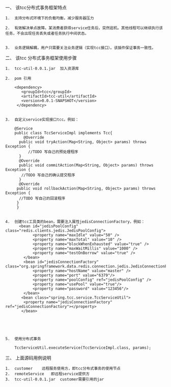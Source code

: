 
一、	该tcc分布式事务框架特点

	1.	支持分布式环境下的负载均衡，减少服务器压力

	2.	有效解决单点故障。某消费者获得service任务后，突然宕机。其他线程可以继续执行该任务，不会出现任务丢失或者任务执行中间状态。


	3.	业务逻辑解耦，用户只需要关注业务逻辑（实现tcc接口）。该插件保证事务一致性。


二、	该tcc 分布式事务框架使用步骤


	1.	tcc-util-0.0.1.jar	加入资源库

	2.	pom 引用

		<dependency>
		   <groupId>tcc</groupId>
		   <artifactId>tcc-util</artifactId>
		   <version>0.0.1-SNAPSHOT</version>
		 </dependency>

   
	3.	自定义service实现接口tcc。例如：

		@Service
		public class TccServiceImpl implements Tcc{
			@Override
		  public void tryAction(Map<String, Object> params) throws Exception {
			  //TODO 写自己的预处理程序
		  }
		  @Override
		  public void commitAction(Map<String, Object> params) throws Exception {
		   //TODO 写自己的确认提交程序
		  }
		  @Override
		 public void rollbackAction(Map<String, Object> params) throws Exception {
		  //TODO 写自己的回滚程序
		 }
		 }
     

	4. 	创建tcc工具类的bean，需要注入属性jedisConnectionFactory，例如：
		  <bean id="jedisPoolConfig" class="redis.clients.jedis.JedisPoolConfig"> 
				<property name="maxIdle" value="50" /> 
				<property name="maxTotal" value="10" /> 
				<property name="blockWhenExhausted" value="true" /> 
				<property name="maxWaitMillis" value="1000" /> 
				<property name="testOnBorrow" value="true" />  
			</bean> 
			<bean id="jedisConnectionFactory" class="org.springframework.data.redis.connection.jedis.JedisConnectionFactory"> 
				<property name="hostName" value="master" /> 
				<property name="port" value="6379"/> 
				<property name="poolConfig" ref="jedisPoolConfig" /> 
				<property name="usePool" value="true"/> 
				<property name="password" value="123456"/>
			</bean>
		   <bean class="spring.tcc.service.TccServiceUtil">
			<property name="jedisConnectionFactory" ref="jedisConnectionFactory"></property>
		   </bean>
   
   
   
   

	5.	使用分布式事务
   
		TccServiceUtil.executeService(TccServiceImpl.class, params);
		
三、 上面源码用例说明

	1.	customer	远程服务使用方，即tcc分布式事务的使用节点
	2.	remoteService	即远程service提供方
	3.  tcc-util-0.0.1.jar	customer需要引用的jar
   
